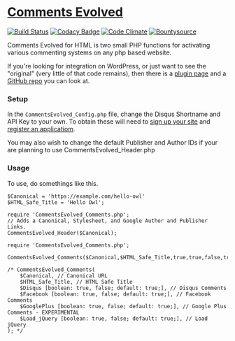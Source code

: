 # [Comments Evolved](https://github.com/eustasy/comments-evolved)

[![Build Status](https://travis-ci.org/eustasy/comments-evolved.svg?branch=master)](https://travis-ci.org/eustasy/comments-evolved)
[![Codacy Badge](https://api.codacy.com/project/badge/Grade/75aa613d9bc845f4aaa8d3e32aba2b14)](https://www.codacy.com/app/lewisgoddard/comments-evolved?utm_source=github.com&amp;utm_medium=referral&amp;utm_content=eustasy/comments-evolved&amp;utm_campaign=Badge_Grade)
[![Code Climate](https://codeclimate.com/github/eustasy/comments-evolved/badges/gpa.svg)](https://codeclimate.com/github/eustasy/comments-evolved)
[![Bountysource](https://www.bountysource.com/badge/tracker?tracker_id=263640)](https://www.bountysource.com/teams/eustasy/issues?tracker_ids=263640)

Comments Evolved for HTML is two small PHP functions for activating various commenting systems on any php based website.

If you're looking for integration on WordPress, or just want to see the "original" (very little of that code remains), then there is a [plugin page](https://wordpress.org/plugins/gplus-comments/) and a [GitHub repo](https://github.com/CloudHeroDevOps/comments-evolved) you can look at.

### Setup
In the `CommentsEvolved_Config.php` file, change the Disqus Shortname and API Key to your own. To obtain these will need to [sign up your site](https://disqus.com/admin/signup/) and [register an applicatiom](https://disqus.com/api/applications/).

You may also wish to change the default Publisher and Author IDs if your are planning to use CommentsEvolved_Header.php

### Usage
To use, do somethings like this.
```
$Canonical = 'https://example.com/hello-owl'
$HTML_Safe_Title = 'Hello Owl';

require 'CommentsEvolved_Comments.php';
// Adds a Canonical, Stylesheet, and Google Author and Publisher Links.
CommentsEvolved_Header($Canonical);

require 'CommentsEvolved_Comments.php';

CommentsEvolved_Comments($Canonical,$HTML_Safe_Title,true,true,false,true);

/* CommentsEvolved_Comments(
	$Canonical, // Canonical URL
	$HTML_Safe_Title, // HTML Safe Title
	$Disqus [boolean: true, false; default: true;], // Disqus Comments
	$Facebook [boolean: true, false; default: true;], // Facebook Comments
	$GooglePlus [boolean: true, false; default: true;], // Google Plus Comments - EXPERIMENTAL
	$Load_jQuery [boolean: true, false; default: true;], // Load jQuery
); */

```

